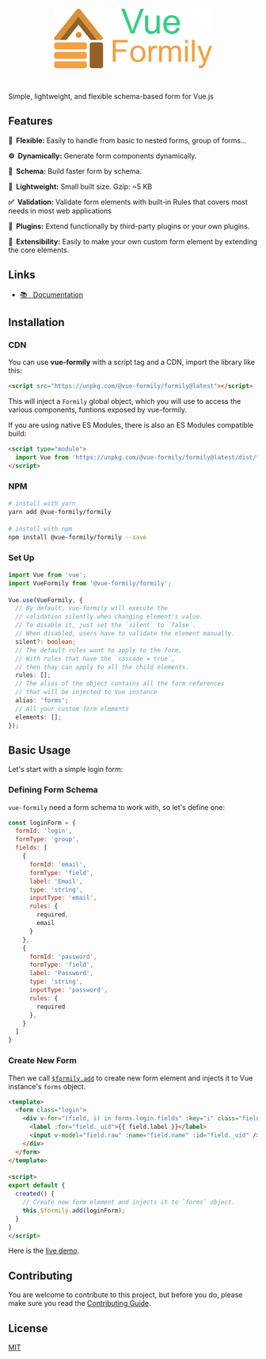 <p align="center">
  <a href="#" target="_blank">
    <img width="320" src="./.github/logo.png">
  </a>
</p>
<br>

Simple, lightweight, and flexible schema-based form for Vue.js

## Features
**🧽&nbsp;&nbsp;Flexible:** Easily to handle from basic to nested forms, group of forms...

**⚙️&nbsp;&nbsp;Dynamically:** Generate form components dynamically.

**📝&nbsp;&nbsp;Schema:** Build faster form by schema.

**🐜&nbsp;&nbsp;Lightweight:** Small built size. Gzip: ~5 KB

**✅&nbsp;&nbsp;Validation:** Validate form elements with built-in Rules that covers most needs in most web applications

**🧩&nbsp;&nbsp;Plugins:** Extend functionally by third-party plugins or your own plugins.

**🌵&nbsp;&nbsp;Extensibility:** Easily to make your own custom form element by extending the core elements.

## Links
- [📚 &nbsp; Documentation](https://vue-formily.netlify.app)

## Installation

### CDN
You can use **vue-formily** with a script tag and a CDN, import the library like this:

```html
<script src="https://unpkg.com/@vue-formily/formily@latest"></script>
```

This will inject a `Formily` global object, which you will use to access the various components, funtions exposed by vue-formily.

If you are using native ES Modules, there is also an ES Modules compatible build:

```html
<script type="module">
  import Vue from 'https://unpkg.com/@vue-formily/formily@latest/dist/formily.esm.js'
</script>
```

### NPM
```sh
# install with yarn
yarn add @vue-formily/formily

# install with npm
npm install @vue-formily/formily --save
```

### Set Up

```typescript
import Vue from 'vue';
import VueFormily from '@vue-formily/formily';

Vue.use(VueFormily, {
  // By default, vue-formily will execute the 
  // validation silently when changing element's value.
  // To disable it, just set the `silent` to `false`.
  // When disabled, users have to validate the element manually.
  silent?: boolean;
  // The default rules want to apply to the form.
  // With rules that have the `cascade = true`,
  // then thay can apply to all the child elements.
  rules: [];
  // The alias of the object contains all the form references
  // that will be injected to Vue instance
  alias: 'forms';
  // All your custom form elements
  elements: [];
});
```

## Basic Usage
Let's start with a simple login form:

### Defining Form Schema
`vue-formily` need a form schema to work with, so let's define one:

```js
const loginForm = {
  formId: 'login',
  formType: 'group',
  fields: [
    {
      formId: 'email',
      formType: 'field',
      label: 'Email',
      type: 'string',
      inputType: 'email',
      rules: {
        required,
        email
      }
    },
    {
      formId: 'password',
      formType: 'field',
      label: 'Password',
      type: 'string',
      inputType: 'password',
      rules: {
        required
      },
    }
  ]
}
```

### Create New Form
Then we call [`$formily.add`](https://vue-formily.netlify.app/api/extension#addform) to create new form element and injects it to Vue instance's `forms` object.

```html
<template>
  <form class="login">
    <div v-for="(field, i) in forms.login.fields" :key="i" class="field">
      <label :for="field._uid">{{ field.label }}</label>
      <input v-model="field.raw" :name="field.name" :id="field._uid" />
    </div>
  </form>
</template>

<script>
export default {
  created() {
    // Create new form element and injects it to `forms` object.
    this.$formily.add(loginForm);
  }
}
</script>
```

Here is the [live demo](https://vue-formily.netlify.app/getting%20started/basic-usage#live-demo).


## Contributing

You are welcome to contribute to this project, but before you do, please make sure you read the [Contributing Guide](.github/CONTRIBUTING.md).

## License

[MIT](./LICENSE)
